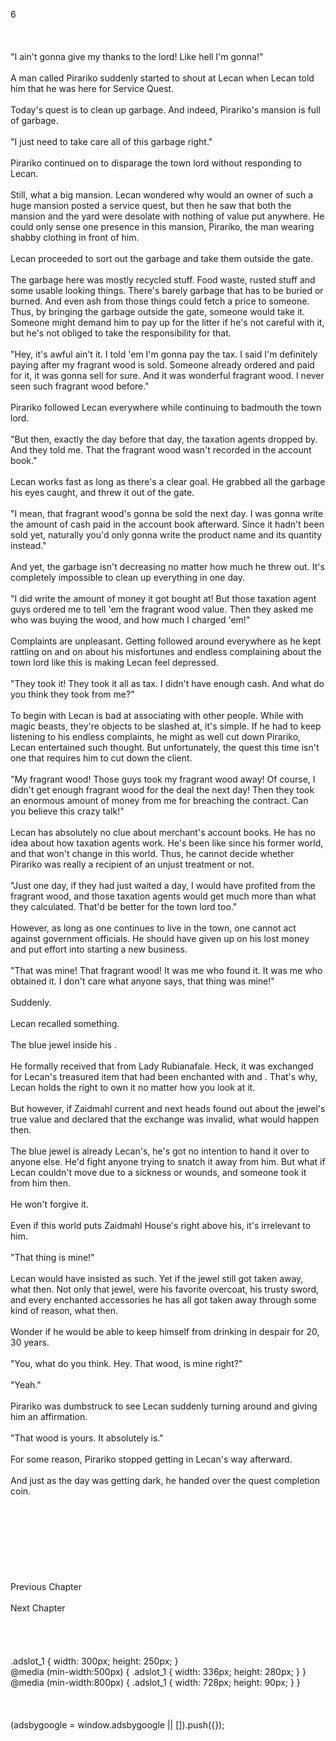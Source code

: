 <br/>
6<br/>
<br/>
<br/>
<br/>
"I ain't gonna give my thanks to the lord! Like hell I'm gonna!"<br/>
<br/>
A man called Pirariko suddenly started to shout at Lecan when Lecan told him that he was here for Service Quest.<br/>
<br/>
Today's quest is to clean up garbage. And indeed, Pirariko's mansion is full of garbage.<br/>
<br/>
"I just need to take care all of this garbage right."<br/>
<br/>
Pirariko continued on to disparage the town lord without responding to Lecan.<br/>
<br/>
Still, what a big mansion. Lecan wondered why would an owner of such a huge mansion posted a service quest, but then he saw that both the mansion and the yard were desolate with nothing of value put anywhere. He could only sense one presence in this mansion, Pirariko, the man wearing shabby clothing in front of him.<br/>
<br/>
Lecan proceeded to sort out the garbage and take them outside the gate.<br/>
<br/>
The garbage here was mostly recycled stuff. Food waste, rusted stuff and some usable looking things. There's barely garbage that has to be buried or burned. And even ash from those things could fetch a price to someone. Thus, by bringing the garbage outside the gate, someone would take it. Someone might demand him to pay up for the litter if he's not careful with it, but he's not obliged to take the responsibility for that.<br/>
<br/>
"Hey, it's awful ain't it. I told 'em I'm gonna pay the tax. I said I'm definitely paying after my fragrant wood is sold. Someone already ordered and paid for it, it was gonna sell for sure. And it was wonderful fragrant wood. I never seen such fragrant wood before."<br/>
<br/>
Pirariko followed Lecan everywhere while continuing to badmouth the town lord.<br/>
<br/>
"But then, exactly the day before that day, the taxation agents dropped by. And they told me. That the fragrant wood wasn't recorded in the account book."<br/>
<br/>
Lecan works fast as long as there's a clear goal. He grabbed all the garbage his eyes caught, and threw it out of the gate.<br/>
<br/>
"I mean, that fragrant wood's gonna be sold the next day. I was gonna write the amount of cash paid in the account book afterward. Since it hadn't been sold yet, naturally you'd only gonna write the product name and its quantity instead."<br/>
<br/>
And yet, the garbage isn't decreasing no matter how much he threw out. It's completely impossible to clean up everything in one day.<br/>
<br/>
"I did write the amount of money it got bought at! But those taxation agent guys ordered me to tell 'em the fragrant wood value. Then they asked me who was buying the wood, and how much I charged 'em!"<br/>
<br/>
Complaints are unpleasant. Getting followed around everywhere as he kept rattling on and on about his misfortunes and endless complaining about the town lord like this is making Lecan feel depressed.<br/>
<br/>
"They took it! They took it all as tax. I didn't have enough cash. And what do you think they took from me?"<br/>
<br/>
To begin with Lecan is bad at associating with other people. While with magic beasts, they're objects to be slashed at, it's simple. If he had to keep listening to his endless complaints, he might as well cut down Pirariko, Lecan entertained such thought. But unfortunately, the quest this time isn't one that requires him to cut down the client.<br/>
<br/>
"My fragrant wood! Those guys took my fragrant wood away! Of course, I didn't get enough fragrant wood for the deal the next day! Then they took an enormous amount of money from me for breaching the contract. Can you believe this crazy talk!"<br/>
<br/>
Lecan has absolutely no clue about merchant's account books. He has no idea about how taxation agents work. He's been like since his former world, and that won't change in this world. Thus, he cannot decide whether Pirariko was really a recipient of an unjust treatment or not.<br/>
<br/>
"Just one day, if they had just waited a day, I would have profited from the fragrant wood, and those taxation agents would get much more than what they calculated. That'd be better for the town lord too."<br/>
<br/>
However, as long as one continues to live in the town, one cannot act against government officials. He should have given up on his lost money and put effort into starting a new business.<br/>
<br/>
"That was mine! That fragrant wood! It was me who found it. It was me who obtained it. I don't care what anyone says, that thing was mine!"<br/>
<br/>
Suddenly.<br/>
<br/>
Lecan recalled something.<br/>
<TLN: If you're reading this novel at any other site than Sousetsuka .com you might be reading an unedited, uncorrected version of the novel.><br/>
The blue jewel inside his <Storage>.<br/>
<br/>
He formally received that from Lady Rubianafale. Heck, it was exchanged for Lecan's treasured item that had been enchanted with <Stamina Recovery> and <Mana Recovery>. That's why, Lecan holds the right to own it no matter how you look at it.<br/>
<br/>
But however, if Zaidmahl current and next heads found out about the jewel's true value and declared that the exchange was invalid, what would happen then.<br/>
<br/>
The blue jewel is already Lecan's, he's got no intention to hand it over to anyone else. He'd fight anyone trying to snatch it away from him. But what if Lecan couldn't move due to a sickness or wounds, and someone took it from him then.<br/>
<br/>
He won't forgive it.<br/>
<br/>
Even if this world puts Zaidmahl House's right above his, it's irrelevant to him.<br/>
<br/>
"That thing is mine!"<br/>
<br/>
Lecan would have insisted as such. Yet if the jewel still got taken away, what then. Not only that jewel, were his favorite overcoat, his trusty sword, and every enchanted accessories he has all got taken away through some kind of reason, what then.<br/>
<br/>
Wonder if he would be able to keep himself from drinking in despair for 20, 30 years.<br/>
<br/>
"You, what do you think. Hey. That wood, is mine right?"<br/>
<br/>
"Yeah."<br/>
<br/>
Pirariko was dumbstruck to see Lecan suddenly turning around and giving him an affirmation.<br/>
<br/>
"That wood is yours. It absolutely is."<br/>
<br/>
For some reason, Pirariko stopped getting in Lecan's way afterward.<br/>
<br/>
And just as the day was getting dark, he handed over the quest completion coin.<br/>
<br/>
<br/>
<br/>
<br/>
<br/>
<br/>
<br/>
<br/>
Previous Chapter<br/>
<br/>
Next Chapter <br/>
<br/>
<br/>
<br/>
<br/>
.adslot_1 { width: 300px; height: 250px; }<br/>
@media (min-width:500px) { .adslot_1 { width: 336px; height: 280px; } }<br/>
@media (min-width:800px) { .adslot_1 { width: 728px; height: 90px; } }<br/>
<br/>
<br/>
<br/>
(adsbygoogle = window.adsbygoogle || []).push({});<br/>
<br/>
<br/>
<br/>
<br/>
